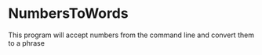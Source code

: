 # NumbersToWords
This program will accept numbers from the command line and convert them to a phrase
